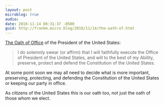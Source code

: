 ```yaml
---
layout: post
microblog: true
audio: 
date: 2018-11-14 08:31:37 -0500
guid: http://frankm.micro.blog/2018/11/14/the-oath-of.html
---
```

[The Oath of Office](http://americanhistory.si.edu/presidency/1b2.html) of the President of the United States:

>I do solemnly swear (or affirm) that I will faithfully execute the Office of President of the United States, and will to the best of my Ability, preserve, protect and defend the Constitution of the United States.

At some point soon we may all need to decide what is more important, preserving, protecting, and defending the Constitution of the United States or keeping our party in office. 

As citizens of the United States this is our oath too, not just the oath of those whom we elect. 
